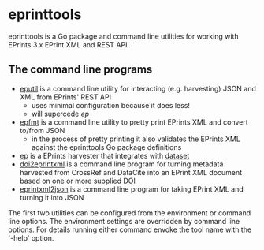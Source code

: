 
# eprinttools

eprinttools is a Go package and command line utilities for working with EPrints 3.x EPrint XML and REST API.

## The command line programs

+ [eputil](docs/eputil.html) is a command line utility for interacting (e.g. harvesting) JSON and XML from EPrints' REST API
    + uses minimal configuration because it does less!
    + will supercede _ep_
+ [epfmt](docs/epfmt.html) is a command line utility to pretty print EPrints XML and convert to/from JSON
    + in the process of pretty printing it also validates the EPrints XML against the eprinttools Go package definitions
+ [ep](docs/ep.html) is a EPrints harvester that integrates with [dataset](https://github.com/caltechlibrary/dataset)
+ [doi2eprintxml](docs/doi2eprintxml.html) is a command line program for turning metadata harvested from CrossRef and DataCite into an EPrint XML document based on one or more supplied DOI
+ [eprintxml2json](docs/eprintxml2json.html) is a command line program for taking EPrint XML and turning it into JSON 

The first two utilities can be configured from the environment or 
command line options. The environment settings are overridden by command 
line options. For details running either command envoke the
tool name with the '-help' option. 

